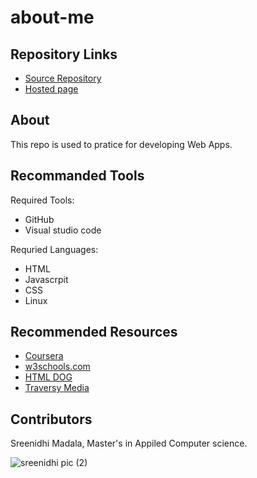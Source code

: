 # about-me

## Repository Links

* [Source Repository](https://github.com/Sreenidhi17/about-me) 
* [Hosted page](https://sreenidhi17.github.io/about-me/)

## About
 This repo is used to pratice for developing Web Apps.
 
 ## Recommanded Tools
 
 Required Tools:
 
 * GitHub
 * Visual studio code
 
  Requried Languages:
   * HTML
   * Javascrpit
   * CSS
   * Linux
   
  ## Recommended Resources
  
  * [Coursera](https://www.coursera.org/)
  * [w3schools.com](https://www.w3schools.com/) 
  * [HTML DOG](https://www.htmldog.com/)
  * [Traversy Media](https://www.youtube.com/channel/UC29ju8bIPH5as8OGnQzwJyA)
  
  ## Contributors
  
  Sreenidhi Madala, Master's in Appiled Computer science.
  
  ![sreenidhi pic (2)](https://user-images.githubusercontent.com/69994220/92044903-d9736980-ed44-11ea-9335-f50911e13a05.jpg)

  
